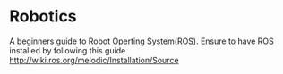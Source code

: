 # Robotics
A beginners guide to Robot Operting System(ROS). Ensure to have ROS installed by following this guide http://wiki.ros.org/melodic/Installation/Source
